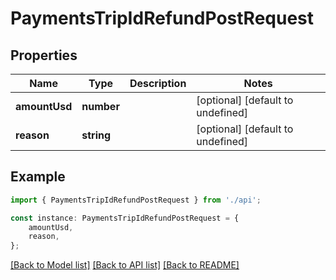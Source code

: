 # PaymentsTripIdRefundPostRequest


## Properties

Name | Type | Description | Notes
------------ | ------------- | ------------- | -------------
**amountUsd** | **number** |  | [optional] [default to undefined]
**reason** | **string** |  | [optional] [default to undefined]

## Example

```typescript
import { PaymentsTripIdRefundPostRequest } from './api';

const instance: PaymentsTripIdRefundPostRequest = {
    amountUsd,
    reason,
};
```

[[Back to Model list]](../README.md#documentation-for-models) [[Back to API list]](../README.md#documentation-for-api-endpoints) [[Back to README]](../README.md)
